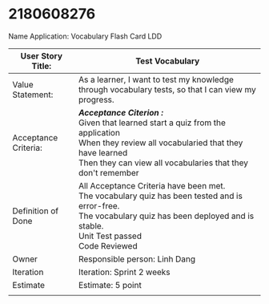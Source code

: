 # 2180608276
Name Application: Vocabulary Flash Card LDD

| User Story Title:    | Test Vocabulary                                                                                                               |
|----------------------|-------------------------------------------------------------------------------------------------------------------------------|
| Value Statement:     | As a learner, I want to test my knowledge through vocabulary tests, so that I can view my progress.                         |
| Acceptance Criteria: | **_Acceptance Citerion :_**  <br> Given that learned start a quiz from the application  <br> When they review all vocabularied that they have learned <br> Then they can view all vocabularies that they don't remember<br> 
| Definition of Done   | All Acceptance Criteria have been met. <br> The vocabulary quiz has been tested and is error-free.<br> The vocabulary quiz has been deployed and is stable.<br> Unit Test passed                                                    <br>Code Reviewed                                                                                                                 |
| Owner                | Responsible person: Linh Dang                                                                                                 |
| Iteration            | Iteration: Sprint 2 weeks                                                                                                     |
| Estimate             | Estimate: 5 point                                                                                                              |
|                      |         
